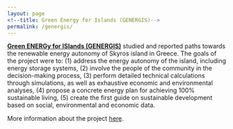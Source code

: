 ```yaml
---
layout: page
<!--title: Green Energy for Islands (GENERGIS)-->
permalink: /genergis/
---
```


**[Green ENERGy for ISlands (GENERGIS)](http://www.genergis.eu/home_en)** studied and reported paths towards the renewable energy autonomy of Skyros island in Greece.
The goals of the project were to:
(1) address the energy autonomy of the island, including energy storage systems,
(2) involve the people of the community in the decision-making process,
(3) perform detailed technical calculations through simulations, as well as exhaustive economic and environmental analyses,
(4) propose a concrete energy plan for achieving 100% sustainable living,
(5) create the first guide on sustainable development based on social, environmental and economic data.   
   
More information about the project [here](http://www.genergis.eu/home_en).
